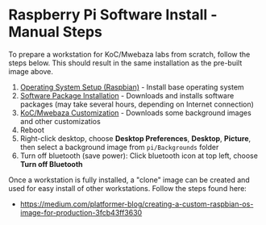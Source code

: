 # Raspberry Pi Software Install - Manual Steps

To prepare a workstation for KoC/Mwebaza labs from scratch, follow the steps below. This should result in the same installation as the pre-built image above.
  1. [Operating System Setup (Raspbian)](operating-system-setup-raspbian.md) - Install base operating system
  1. [Software Package Installation](software-package-installation.md) - Downloads and installs software packages (may take several hours, depending on Internet connection)
  1. [KoC/Mwebaza Customization](koc-mwebaza-customization.md) - Downloads some background images and other customizatios
  1. Reboot
  1. Right-click desktop, choose **Desktop Preferences**, **Desktop**, **Picture**, then select a background image from `pi/Backgrounds` folder
  1. Turn off bluetooth (save power): Click bluetooth icon at top left, choose **Turn off Bluetooth**

Once a workstation is fully installed, a "clone" image can be created and used for easy install of other workstations. Follow the steps found here:
  * https://medium.com/platformer-blog/creating-a-custom-raspbian-os-image-for-production-3fcb43ff3630
